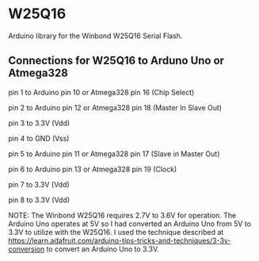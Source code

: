 # W25Q16
Arduino library for the Winbond W25Q16 Serial Flash.

## Connections for W25Q16 to Arduno Uno or Atmega328

pin 1 to Arduino pin 10 or Atmega328 pin 16 (Chip Select)

pin 2 to Arduino pin 12 or Atmega328 pin 18 (Master In Slave Out)

pin 3 to 3.3V (Vdd)

pin 4 to GND (Vss)

pin 5 to Arduino pin 11 or Atmega328 pin 17 (Slave in Master Out)

pin 6 to Arduino pin 13 or Atmega328 pin 19 (Clock)

pin 7 to 3.3V (Vdd)

pin 8 to 3.3V (Vdd)

NOTE: The Winbond W25Q16 requires 2.7V to 3.6V for operation.  The Arduino Uno operates at 5V so I had converted an Arduino Uno from 5V to 3.3V to utilize with the W25Q16.  I used the technique described at https://learn.adafruit.com/arduino-tips-tricks-and-techniques/3-3v-conversion to convert an Arduino Uno to 3.3V.
